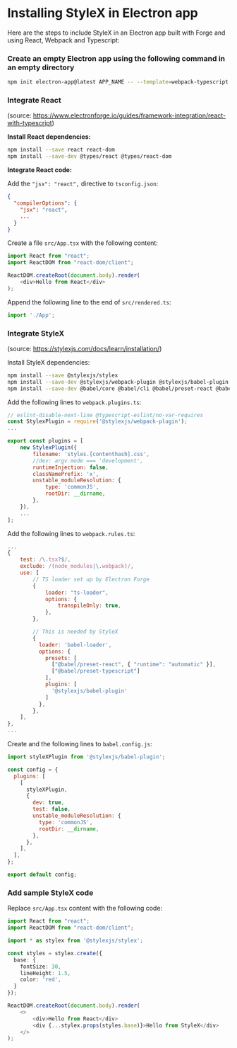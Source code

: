 # Installing StyleX in Electron app

Here are the steps to include StyleX in an Electron app built with Forge and using React, Webpack and Typescript:

### Create an empty Electron app using the following command in an empty directory

```bash
npm init electron-app@latest APP_NAME -- --template=webpack-typescript
```

### Integrate React

(source: https://www.electronforge.io/guides/framework-integration/react-with-typescript)

**Install React dependencies:**

```bash
npm install --save react react-dom
npm install --save-dev @types/react @types/react-dom
```

**Integrate React code:**

Add the `"jsx": "react",` directive to `tsconfig.json`:

```json
{
  "compilerOptions": {
    "jsx": "react",
    ...
  }
}
```

Create a file `src/App.tsx` with the following content:

```ts
import React from "react";
import ReactDOM from "react-dom/client";

ReactDOM.createRoot(document.body).render(
    <div>Hello from React</div>
);
```

Append the following line to the end of `src/rendered.ts`:

```ts
import './App';
```

### Integrate StyleX
(source: https://stylexjs.com/docs/learn/installation/)

Install StyleX dependencies:

```bash
npm install --save @stylexjs/stylex
npm install --save-dev @stylexjs/webpack-plugin @stylexjs/babel-plugin babel-loader
npm install --save-dev @babel/core @babel/cli @babel/preset-react @babel/preset-typescript
```

Add the following lines to `webpack.plugins.ts`:

```js
// eslint-disable-next-line @typescript-eslint/no-var-requires
const StylexPlugin = require('@stylexjs/webpack-plugin');
...

export const plugins = [
    new StylexPlugin({
        filename: 'styles.[contenthash].css',
        //dev: argv.mode === 'development',
        runtimeInjection: false,
        classNamePrefix: 'x',
        unstable_moduleResolution: {
            type: 'commonJS',
            rootDir: __dirname,
        },
    }),
    ...
];
```

Add the following lines to `webpack.rules.ts`:

```js
...
{
    test: /\.tsx?$/,
    exclude: /(node_modules|\.webpack)/,
    use: [
        // TS loader set up by Electron Forge
        {
            loader: "ts-loader",
            options: {
                transpileOnly: true,
            },
        },

        // This is needed by StyleX
        {
          loader: 'babel-loader',
          options: {
            presets: [
              ["@babel/preset-react", { "runtime": "automatic" }],
              ["@babel/preset-typescript"]
            ],
            plugins: [
              '@stylexjs/babel-plugin'
            ]
          },
        },
    ],
},
...
```

Create and the following lines to `babel.config.js`:

```js
import styleXPlugin from '@stylexjs/babel-plugin';

const config = {
  plugins: [
    [
      styleXPlugin,
      {
        dev: true,
        test: false,
        unstable_moduleResolution: {
          type: 'commonJS',
          rootDir: __dirname,
        },
      },
    ],
  ],
};

export default config;
```

### Add sample StyleX code

Replace `src/App.tsx` content with the following code:

```ts
import React from "react";
import ReactDOM from "react-dom/client";

import * as stylex from '@stylexjs/stylex';

const styles = stylex.create({
  base: {
    fontSize: 30,
    lineHeight: 1.5,
    color: 'red',
  }
});

ReactDOM.createRoot(document.body).render(
    <>
        <div>Hello from React</div>
        <div {...stylex.props(styles.base)}>Hello from StyleX</div>
    </>
);

```